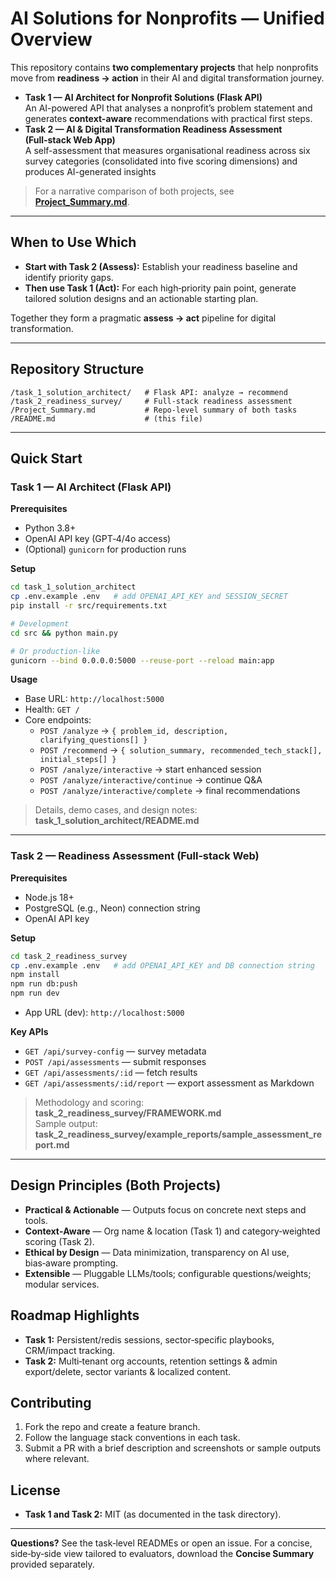 # AI Solutions for Nonprofits — Unified Overview

This repository contains **two complementary projects** that help nonprofits move from **readiness → action** in their AI and digital transformation journey.

- **Task 1 — AI Architect for Nonprofit Solutions (Flask API)**  
  An AI-powered API that analyses a nonprofit’s problem statement and generates **context-aware** recommendations with practical first steps.
- **Task 2 — AI & Digital Transformation Readiness Assessment (Full‑stack Web App)**  
A self-assessment that measures organisational readiness across six survey categories 
(consolidated into five scoring dimensions) and produces AI-generated insights

> For a narrative comparison of both projects, see **[Project_Summary.md](./Project_Summary.md)**.

---

## When to Use Which
- **Start with Task 2 (Assess):** Establish your readiness baseline and identify priority gaps.  
- **Then use Task 1 (Act):** For each high‑priority pain point, generate tailored solution designs and an actionable starting plan.

Together they form a pragmatic **assess → act** pipeline for digital transformation.

---

## Repository Structure

```
/task_1_solution_architect/   # Flask API: analyze → recommend
/task_2_readiness_survey/     # Full-stack readiness assessment
/Project_Summary.md           # Repo-level summary of both tasks
/README.md                    # (this file)
```

---

## Quick Start

### Task 1 — AI Architect (Flask API)
**Prerequisites**
- Python 3.8+
- OpenAI API key (GPT‑4/4o access)
- (Optional) `gunicorn` for production runs

**Setup**
```bash
cd task_1_solution_architect
cp .env.example .env   # add OPENAI_API_KEY and SESSION_SECRET
pip install -r src/requirements.txt

# Development
cd src && python main.py

# Or production-like
gunicorn --bind 0.0.0.0:5000 --reuse-port --reload main:app
```

**Usage**
- Base URL: `http://localhost:5000`
- Health: `GET /`
- Core endpoints:
  - `POST /analyze` → `{ problem_id, description, clarifying_questions[] }`
  - `POST /recommend` → `{ solution_summary, recommended_tech_stack[], initial_steps[] }`
  - `POST /analyze/interactive` → start enhanced session
  - `POST /analyze/interactive/continue` → continue Q&A
  - `POST /analyze/interactive/complete` → final recommendations

> Details, demo cases, and design notes: **task_1_solution_architect/README.md**

---

### Task 2 — Readiness Assessment (Full‑stack Web)
**Prerequisites**
- Node.js 18+
- PostgreSQL (e.g., Neon) connection string
- OpenAI API key

**Setup**
```bash
cd task_2_readiness_survey
cp .env.example .env   # add OPENAI_API_KEY and DB connection string
npm install
npm run db:push
npm run dev
```
- App URL (dev): `http://localhost:5000`

**Key APIs**
- `GET /api/survey-config` — survey metadata
- `POST /api/assessments` — submit responses
- `GET /api/assessments/:id` — fetch results
- `GET /api/assessments/:id/report` — export assessment as Markdown
  
> Methodology and scoring: **task_2_readiness_survey/FRAMEWORK.md**  
> Sample output: **task_2_readiness_survey/example_reports/sample_assessment_report.md**

---

## Design Principles (Both Projects)
- **Practical & Actionable** — Outputs focus on concrete next steps and tools.
- **Context‑Aware** — Org name & location (Task 1) and category‑weighted scoring (Task 2).
- **Ethical by Design** — Data minimization, transparency on AI use, bias‑aware prompting.
- **Extensible** — Pluggable LLMs/tools; configurable questions/weights; modular services.

## Roadmap Highlights
- **Task 1:** Persistent/redis sessions, sector‑specific playbooks, CRM/impact tracking.
- **Task 2:** Multi‑tenant org accounts, retention settings & admin export/delete, sector variants & localized content.

## Contributing
1. Fork the repo and create a feature branch.  
2. Follow the language stack conventions in each task.  
3. Submit a PR with a brief description and screenshots or sample outputs where relevant.

## License
- **Task 1 and Task 2:** MIT (as documented in the task directory).  

---

**Questions?** See the task‑level READMEs or open an issue. For a concise, side‑by‑side view tailored to evaluators, download the **Concise Summary** provided separately.
